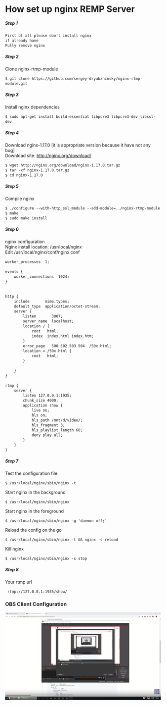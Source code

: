 # How set up nginx REMP Server
##### Step 1
```aidl
First of all please don't install nginx 
if already have
Fully remove nginx
```

##### Step 2
Clone nginx-rtmp-module
```text
$ git clone https://github.com/sergey-dryabzhinsky/nginx-rtmp-module.git
``` 
##### Step 3
Install nginx dependencies
```text
$ sudo apt-get install build-essential libpcre3 libpcre3-dev libssl-dev
``` 
##### Step 4
Download nginx-1.17.0 [it is appropriate version because it have not any bug] <br>
Download site: http://nginx.org/download/
```text
$ wget http://nginx.org/download/nginx-1.17.0.tar.gz
$ tar -xf nginx-1.17.0.tar.gz
$ cd nginx-1.17.0
``` 
##### Step 5
Compile nginx
```text
$ ./configure --with-http_ssl_module --add-module=../nginx-rtmp-module
$ make
$ sudo make install
```

##### Step 6
nginx configuration <br>
Nginx install location: /usr/local/nginx <br>
Edit /usr/local/nginx/conf/nginx.conf
```text
worker_processes  1;

events {
    worker_connections  1024;
}


http {
    include       mime.types;
    default_type  application/octet-stream; 
    server {
        listen       3007;
        server_name  localhost;
        location / {
            root   html;
            index  index.html index.htm;
        }
        error_page   500 502 503 504  /50x.html;
        location = /50x.html {
            root   html;
        }

    }
}

rtmp {
    server {
        listen 127.0.0.1:1935; 
        chunk_size 4000;
        application show {
            live on;
            hls on;
            hls_path /mnt/d/video/;
            hls_fragment 3;
            hls_playlist_length 60;
            deny play all;
        }
    }
}
```
##### Step 7
Test the configuration file
```
$ /usr/local/nginx/sbin/nginx -t
```
Start nginx in the background
```
$ /usr/local/nginx/sbin/nginx
```
Start nginx in the foreground
```text
$ /usr/local/nginx/sbin/nginx -g 'daemon off;'
```
Reload the config on the go
```
$ /usr/local/nginx/sbin/nginx -t && nginx -s reload
```
Kill nginx
```
$ /usr/local/nginx/sbin/nginx -s stop  
```
##### Step 8
Your rtmp url
```
 rtmp://127.0.0.1:1935/show/
```
### OBS Client Configuration 
[![Watch the video](https://raw.githubusercontent.com/vikramhalder/nginx-rtmp/master/Screenshot%20(9).png)](https://www.youtube.com/watch?v=40YmA1kEPWY)
